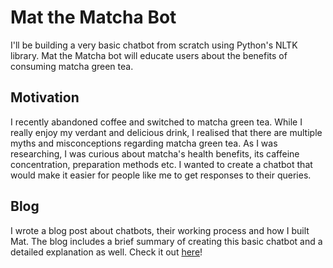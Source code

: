 # Mat the Matcha Bot

I'll be building a very basic chatbot from scratch using Python's NLTK library. Mat the Matcha bot will educate users about the benefits of consuming matcha green tea.

## Motivation
I recently abandoned coffee and switched to matcha green tea. While I really enjoy my verdant and delicious drink, I realised that there are multiple myths and misconceptions regarding matcha green tea. As I was researching, I was curious about matcha's health benefits, its caffeine concentration, preparation methods etc. I wanted to create a chatbot that would make it easier for people like me to get responses to their queries. 

## Blog
I wrote a blog post about chatbots, their working process and how I built Mat. The blog includes a brief summary of creating this basic chatbot and a detailed explanation as well. Check it out [here](https://spardha13.medium.com/building-a-basic-chatbot-with-pythons-nltk-library-8c0704fee9a2)!

